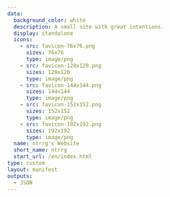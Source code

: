 ```yaml
---
data:
  background_color: white
  description: A small site with great intentions.
  display: standalone
  icons:
    - src: favicon-76x76.png
      sizes: 76x76
      type: image/png
    - src: favicon-120x120.png
      sizes: 120x120
      type: image/png
    - src: favicon-144x144.png
      sizes: 144x144
      type: image/png
    - src: favicon-152x152.png
      sizes: 152x152
      type: image/png
    - src: favicon-192x192.png
      sizes: 192x192
      type: image/png
  name: ntrrg's Website
  short_name: ntrrg
  start_url: /en/index.html
type: custom
layout: manifest
outputs:
  - JSON
---
```


